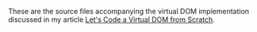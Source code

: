These are the source files accompanying the virtual DOM implementation discussed in my article [Let's Code a Virtual DOM from Scratch](http://junebloom.github.io/blog/let's-code-a-virtual-dom-from-scratch/).
